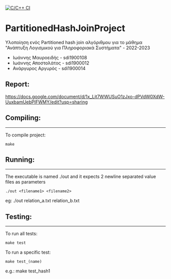[![C/C++ CI](https://github.com/AnargyrosArg/PartitionedHashJoinProject/actions/workflows/c-cpp.yml/badge.svg?branch=anarg)](https://github.com/AnargyrosArg/PartitionedHashJoinProject/actions/workflows/c-cpp.yml)

# PartitionedHashJoinProject
Υλοποίηση ενός Partitioned hash join αλγόριθμου για το μάθημα "Ανάπτυξη Λογισμικού για Πληροφοριακά Συστήματα" - 2022-2023
- Ιωάννης Μαυροειδής - sdi1900108
- Ιωάννης Αποστολάτος - sdi1900012
- Ανάργυρος Αργυρός - sdi1900014

## Report:
https://docs.google.com/document/d/1x_Lit7WWUSuO1zJxo-dPVdW0XdW-UuxbamUebPIFWMY/edit?usp=sharing
## Compiling:
------
To compile project:

    make

## Running:
------
The executable is named ./out and it expects 2 newline separated value files as parameters

    ./out <filename1> <filename2>
eg: ./out relation_a.txt relation_b.txt


## Testing:
------
To run all tests:

    make test

To run a specific test:

    make test_(name)
  
e.g.: make test_hash1
